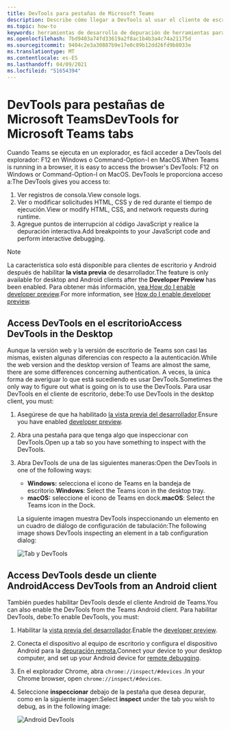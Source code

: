 ```yaml
---
title: DevTools para pestañas de Microsoft Teams
description: Describe cómo llegar a DevTools al usar el cliente de escritorio de Microsoft Teams
ms.topic: how-to
keywords: herramientas de desarrollo de depuración de herramientas para desarrolladores de cliente de escritorio chrome móvil
ms.openlocfilehash: 7bd9403a74fd33619a2f8ac1b4b3a4c74a21175d
ms.sourcegitcommit: 9404c2e3a30887b9e17e0c89b12dd26fd9b8033e
ms.translationtype: MT
ms.contentlocale: es-ES
ms.lasthandoff: 04/09/2021
ms.locfileid: "51654394"
---
```

# <a name="devtools-for-microsoft-teams-tabs"></a><span data-ttu-id="83ca9-104">DevTools para pestañas de Microsoft Teams</span><span class="sxs-lookup"><span data-stu-id="83ca9-104">DevTools for Microsoft Teams tabs</span></span>

<span data-ttu-id="83ca9-105">Cuando Teams se ejecuta en un explorador, es fácil acceder a DevTools del explorador: F12 en Windows o Command-Option-I en MacOS.</span><span class="sxs-lookup"><span data-stu-id="83ca9-105">When Teams is running in a browser, it is easy to access the browser's DevTools: F12 on Windows or Command-Option-I on MacOS.</span></span> <span data-ttu-id="83ca9-106">DevTools le proporciona acceso a:</span><span class="sxs-lookup"><span data-stu-id="83ca9-106">The DevTools gives you access to:</span></span>

1. <span data-ttu-id="83ca9-107">Ver registros de consola.</span><span class="sxs-lookup"><span data-stu-id="83ca9-107">View console logs.</span></span>
1. <span data-ttu-id="83ca9-108">Ver o modificar solicitudes HTML, CSS y de red durante el tiempo de ejecución.</span><span class="sxs-lookup"><span data-stu-id="83ca9-108">View or modify HTML, CSS, and network requests during runtime.</span></span>
1. <span data-ttu-id="83ca9-109">Agregue puntos de interrupción al código JavaScript y realice la depuración interactiva.</span><span class="sxs-lookup"><span data-stu-id="83ca9-109">Add breakpoints to your JavaScript code and perform interactive debugging.</span></span>

> [!NOTE]
> <span data-ttu-id="83ca9-110">La característica solo está disponible para clientes de escritorio y Android después de habilitar **la vista previa** de desarrollador.</span><span class="sxs-lookup"><span data-stu-id="83ca9-110">The feature is only available for desktop and Android clients after the **Developer Preview** has been enabled.</span></span> <span data-ttu-id="83ca9-111">Para obtener más información, [vea How do I enable developer preview](~/resources/dev-preview/developer-preview-intro.md).</span><span class="sxs-lookup"><span data-stu-id="83ca9-111">For more information, see [How do I enable developer preview](~/resources/dev-preview/developer-preview-intro.md).</span></span>

## <a name="access-devtools-in-the-desktop"></a><span data-ttu-id="83ca9-112">Access DevTools en el escritorio</span><span class="sxs-lookup"><span data-stu-id="83ca9-112">Access DevTools in the Desktop</span></span>

<span data-ttu-id="83ca9-113">Aunque la versión web y la versión de escritorio de Teams son casi las mismas, existen algunas diferencias con respecto a la autenticación.</span><span class="sxs-lookup"><span data-stu-id="83ca9-113">While the web version and the desktop version of Teams are almost the same, there are some differences concerning authentication.</span></span> <span data-ttu-id="83ca9-114">A veces, la única forma de averiguar lo que está sucediendo es usar DevTools.</span><span class="sxs-lookup"><span data-stu-id="83ca9-114">Sometimes the only way to figure out what is going on is to use the DevTools.</span></span> <span data-ttu-id="83ca9-115">Para usar DevTools en el cliente de escritorio, debe:</span><span class="sxs-lookup"><span data-stu-id="83ca9-115">To use DevTools in the desktop client, you must:</span></span>

1. <span data-ttu-id="83ca9-116">Asegúrese de que ha habilitado [la vista previa del desarrollador](~/resources/dev-preview/developer-preview-intro.md).</span><span class="sxs-lookup"><span data-stu-id="83ca9-116">Ensure you have enabled [developer preview](~/resources/dev-preview/developer-preview-intro.md).</span></span>
1. <span data-ttu-id="83ca9-117">Abra una pestaña para que tenga algo que inspeccionar con DevTools.</span><span class="sxs-lookup"><span data-stu-id="83ca9-117">Open up a tab so you have something to inspect with the DevTools.</span></span>
1. <span data-ttu-id="83ca9-118">Abra DevTools de una de las siguientes maneras:</span><span class="sxs-lookup"><span data-stu-id="83ca9-118">Open the DevTools in one of the following ways:</span></span>
    * <span data-ttu-id="83ca9-119">**Windows:** selecciona el icono de Teams en la bandeja de escritorio.</span><span class="sxs-lookup"><span data-stu-id="83ca9-119">**Windows**: Select the Teams icon in the desktop tray.</span></span>
    * <span data-ttu-id="83ca9-120">**macOS:** seleccione el icono de Teams en dock.</span><span class="sxs-lookup"><span data-stu-id="83ca9-120">**macOS**: Select the Teams icon in the Dock.</span></span>
 
   <span data-ttu-id="83ca9-121">La siguiente imagen muestra DevTools inspeccionando un elemento en un cuadro de diálogo de configuración de tabulación:</span><span class="sxs-lookup"><span data-stu-id="83ca9-121">The following image shows DevTools inspecting an element in a tab configuration dialog:</span></span>

   ![Tab y DevTools](~/assets/images/dev-preview/tab-and-devtools.png)

## <a name="access-devtools-from-an-android-client"></a><span data-ttu-id="83ca9-123">Access DevTools desde un cliente Android</span><span class="sxs-lookup"><span data-stu-id="83ca9-123">Access DevTools from an Android client</span></span>

<span data-ttu-id="83ca9-124">También puedes habilitar DevTools desde el cliente Android de Teams.</span><span class="sxs-lookup"><span data-stu-id="83ca9-124">You can also enable the DevTools from the Teams Android client.</span></span> <span data-ttu-id="83ca9-125">Para habilitar DevTools, debe:</span><span class="sxs-lookup"><span data-stu-id="83ca9-125">To enable DevTools, you must:</span></span>

1. <span data-ttu-id="83ca9-126">Habilitar la [vista previa del desarrollador](~/resources/dev-preview/developer-preview-intro.md).</span><span class="sxs-lookup"><span data-stu-id="83ca9-126">Enable the [developer preview](~/resources/dev-preview/developer-preview-intro.md).</span></span>
1. <span data-ttu-id="83ca9-127">Conecta el dispositivo al equipo de escritorio y configura el dispositivo Android para la [depuración remota.](https://developers.google.com/web/tools/chrome-devtools/remote-debugging/)</span><span class="sxs-lookup"><span data-stu-id="83ca9-127">Connect your device to your desktop computer, and set up your Android device for [remote debugging](https://developers.google.com/web/tools/chrome-devtools/remote-debugging/).</span></span>
1. <span data-ttu-id="83ca9-128">En el explorador Chrome, abra `chrome://inspect/#devices` .</span><span class="sxs-lookup"><span data-stu-id="83ca9-128">In your Chrome browser, open `chrome://inspect/#devices`.</span></span>
1. <span data-ttu-id="83ca9-129">Seleccione **inspeccionar** debajo de la pestaña que desea depurar, como en la siguiente imagen:</span><span class="sxs-lookup"><span data-stu-id="83ca9-129">Select **inspect** under the tab you wish to debug, as in the following image:</span></span>

   ![Android DevTools](~/assets/images/android-devtools.png)
